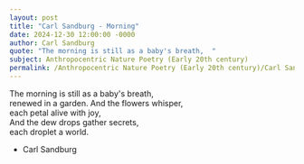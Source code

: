 ```yaml
---
layout: post
title: "Carl Sandburg - Morning"
date: 2024-12-30 12:00:00 -0000
author: Carl Sandburg
quote: "The morning is still as a baby's breath,  "
subject: Anthropocentric Nature Poetry (Early 20th century)
permalink: /Anthropocentric Nature Poetry (Early 20th century)/Carl Sandburg/Carl Sandburg - Morning
---
```


The morning is still as a baby's breath,  
    renewed in a garden.
And the flowers whisper,  
    each petal alive with joy,  
And the dew drops gather secrets,  
    each droplet a world.

- Carl Sandburg
